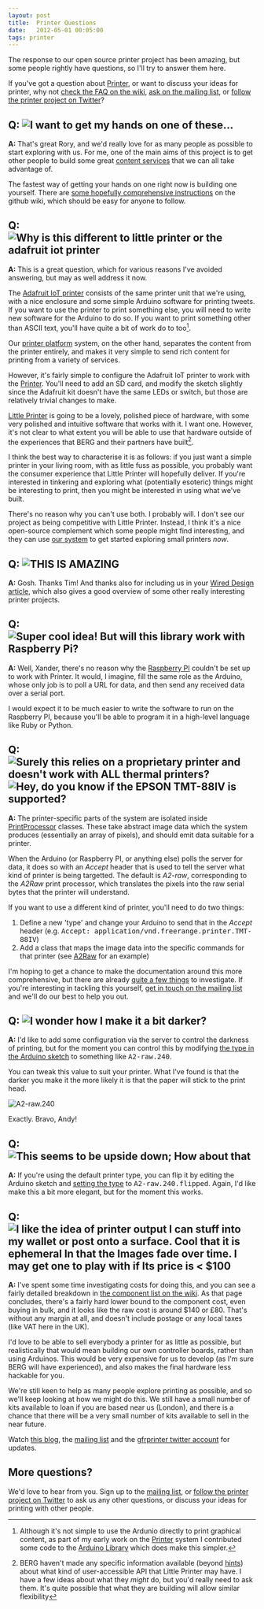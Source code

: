 ```yaml
---
layout: post
title:  Printer Questions
date:   2012-05-01 00:05:00
tags: printer
---
```


The response to our open source printer project has been amazing, but some people rightly have questions, so I'll try to answer them here.

If you've got a question about [Printer], or want to discuss your ideas for printer, why not [check the FAQ on the wiki][FAQ], [ask on the mailing list][mailing list], or [follow the printer project on Twitter][twitter]?

<!-- more -->

## Q: ![I want to get my hands on one of these...](/images/printer-questions/get-one.jpg)

**A:** That's great Rory, and we'd really love for as many people as possible to start exploring with us. For me, one of the main aims of this project is to get other people to build some great [content services][] that we can all take advantage of.

The fastest way of getting your hands on one right now is building one yourself. There are [some hopefully comprehensive instructions][making] on the github wiki, which should be easy for anyone to follow.


## Q: ![Why is this different to little printer or the adafruit iot printer](/images/printer-questions/different-to-lp.jpg)

**A:** This is a great question, which for various reasons I've avoided answering, but may as well address it now.

The [Adafruit IoT printer][adafruit printer] consists of the same printer unit that we're using, with a nice enclosure and some simple Arduino software for printing tweets. If you want to use the printer to print something else, you will need to write new software for the Arduino to do so. If you want to print something other than ASCII text, you'll have quite a bit of work do to too[^adafruit-graphics].

Our [printer platform][Printer] system, on the other hand, separates the content from the printer entirely, and makes it very simple to send rich content for printing from a variety of services.

However, it's fairly simple to configure the Adafruit IoT printer to work with the [Printer]. You'll need to add an SD card, and modify the sketch slightly since the Adafruit kit doesn't have the same LEDs or switch, but those are relatively trivial changes to make.

[Little Printer][LP] is going to be a lovely, polished piece of hardware, with some very polished and intuitive software that works with it. I want one. However, it's not clear to what extent you will be able to use that hardware outside of the experiences that BERG and their partners have built[^lp-api].

I think the best way to characterise it is as follows: if you just want a simple printer in your living room, with as little fuss as possible, you probably want the consumer experience that Little Printer will hopefully deliver. If you're interested in tinkering and exploring what (potentially esoteric) things might be interesting to print, then you might be interested in using what we've built.

There's no reason why you can't use both. I probably will. I don't see our project as being competitive with Little Printer. Instead, I think it's a nice open-source complement which some people might find interesting, and they can use [our system](printer) to get started exploring small printers *now*.

[^adafruit-graphics]: Although it's not simple to use the Ardunio directly to print graphical content, as part of my early work on the [Printer] system I contributed some code to the [Arduino Library](https://github.com/adafruit/Adafruit-Thermal-Printer-Library) which does make this simpler.

[^lp-api]: BERG haven't made any specific information available (beyond [hints](https://twitter.com/bergcloud/status/195450384515465216)) about what kind of user-accessible API that Little Printer may have. I have a few ideas about what they *might* do, but you'd really need to ask them. It's quite possible that what they are building will allow similar flexibility


## Q: ![THIS IS AMAZING](/images/printer-questions/amazing.jpg)

**A:** Gosh. Thanks Tim! And thanks also for including us in your [Wired Design article](http://www.wired.com/design/2012/04/iny-printer-trend/), which also gives a good overview of some other really interesting printer projects.


## Q: ![Super cool idea! But will this library work with Raspberry Pi?](/images/printer-questions/raspberry-pi.jpg)

**A:** Well, Xander, there's no reason why the [Raspberry PI][] couldn't be set up to work with Printer. It would, I imagine, fill the same role as the Arduino, whose only job is to poll a URL for data, and then send any received data over a serial port.

I would expect it to be much easier to write the software to run on the Raspberry PI, because you'll be able to program it in a high-level language like Ruby or Python.


## Q: ![Surely this relies on a proprietary printer and doesn't work with ALL thermal printers?](/images/printer-questions/different-printer.jpg) ![Hey, do you know if the EPSON TMT-88IV is supported?](/images/printer-questions/epson-printer.jpg)

**A:** The printer-specific parts of the system are isolated inside [PrintProcessor](https://github.com/freerange/printer/tree/master/lib/print_processor) classes. These take abstract image data which the system produces (essentially an array of pixels), and should emit data suitable for a printer.

When the Arduino (or Raspberry PI, or anything else) polls the server for data, it does so with an _Accept_ header that is used to tell the server what kind of printer is being targetted. The default is _A2-raw_,  corresponding to the _A2Raw_ print processor, which translates the pixels into the raw serial bytes that the printer will understand.

If you want to use a different kind of printer, you'll need to do two things:

1. Define a new 'type' and change your Arduino to send that in the _Accept_ header (e.g. <tt>Accept: application/vnd.freerange.printer.TMT-88IV</tt>)
2. Add a class that maps the image data into the specific commands for that printer (see [A2Raw](https://github.com/freerange/printer/blob/master/lib/print_processor/a2_raw.rb) for an example)

I'm hoping to get a chance to make the documentation around this more comprehensive, but there are already [quite a few things][issues] to investigate. If you're interesting in tackling this yourself, [get in touch on the mailing list][mailing list] and we'll do our best to help you out.

## Q: ![I wonder how I make it a bit darker?](/images/printer-questions/darker.jpg)

**A:** I'd like to add some configuration via the server to control the darkness of printing, but for the moment you can control this by  modifying [the type in the Arduino sketch][printer-type] to something like <tt>A2-raw.240</tt>.

You can tweak this value to suit your printer. What I've found is that the darker you make it the more likely it is that the paper will stick to the print head.

![A2-raw.240](/images/printer-questions/darker-solution.jpg)

Exactly. Bravo, Andy!

## Q: ![This seems to be upside down; How about that](/images/printer-questions/upside-down.jpg)

**A:** If you're using the default printer type, you can flip it by editing the Arduino sketch and [setting the type][printer-type] to <tt>A2-raw.240.flipped</tt>. Again, I'd like make this a bit more elegant, but for the moment this works.


## Q: ![I like the idea of printer output I can stuff into my wallet or post onto a surface. Cool that it is ephemeral In that the Images fade over time. I may get one to play with if Its price is < $100](/images/printer-questions/price.jpg)

**A:** I've spent some time investigating costs for doing this, and you can see a fairly detailed breakdown in [the component list on the wiki][components]. As that page concludes, there's a fairly hard lower bound to the component cost, even buying in bulk, and it looks like the raw cost is around $140 or £80. That's without any margin at all, and doesn't include postage or any local taxes (like VAT here in the UK).

I'd love to be able to sell everybody a printer for as little as possible, but realistically that would mean building our own controller boards, rather than using Arduinos. This would be very expensive for us to develop (as I'm sure BERG will have experienced), and also makes the final hardware less hackable for you.

We're still keen to help as many people explore printing as possible, and so we'll keep looking at how we might do this. We still have a small number of kits available to loan if you are based near us (London), and there is a chance that there will be a very small number of kits available to sell in the near future.

Watch [this blog](/blog), the [mailing list][] and the [gfrprinter twitter account][twitter] for updates.

## More questions?

We'd love to hear from you. Sign up to the [mailing list], or [follow the printer project on Twitter][twitter] to ask us any other questions, or discuss your ideas for printing with other people.


[making]: https://github.com/freerange/printer/wiki/Making-your-own-printer
[content services]: https://github.com/freerange/printer/wiki/Building-content-services
[Raspberry PI]: http://www.raspberrypi.org/
[twitter]: http://twitter.com/gfrprinter
[components]: https://github.com/freerange/printer/wiki/Component-list
[printer-type]: https://github.com/freerange/printer/blob/master/printer.ino#L23
[adafruit printer]: https://www.adafruit.com/products/717
[printer]: http://gofreerange.com/printer
[issues]: https://github.com/freerange/printer/issues
[mailing list]: http://groups.google.com/group/gfr-printer
[LP]: http://bergcloud.com/littleprinter
[FAQ]: https://github.com/freerange/printer/wiki/Frequently-Asked-Questions
